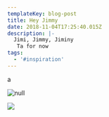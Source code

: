 ```yaml
---
templateKey: blog-post
title: Hey Jimmy
date: 2018-11-04T17:25:40.015Z
description: |-
  Jimi, Jimmy, Jiminy
   Ta for now
tags:
  - '#inspiration'
---
```

a

![null](/img/received_274326750091425.gif)

![](/img/_104621342_cropped_caters_rare_white_baby_reindeer_04-1.jpg)
